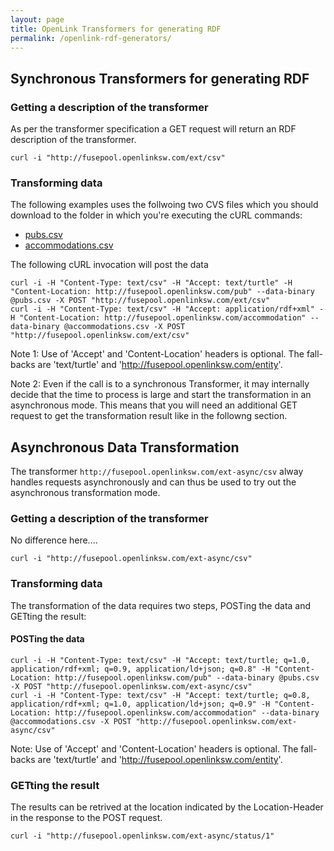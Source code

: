 ```yaml
---
layout: page
title: OpenLink Transformers for generating RDF
permalink: /openlink-rdf-generators/
---
```



## Synchronous Transformers for generating RDF


### Getting a description of the transformer

As per the transformer specification a GET request will return an RDF description of the transformer.

    curl -i "http://fusepool.openlinksw.com/ext/csv"
    

### Transforming data

The following examples uses the follwoing two CVS files which you should download to the folder in which you're executing the cURL commands:

- [pubs.csv](/openlink/pubs.csv)
- [accommodations.csv](/openlink/accommodations.csv)

The following cURL invocation will post the data

    curl -i -H "Content-Type: text/csv" -H "Accept: text/turtle" -H "Content-Location: http://fusepool.openlinksw.com/pub" --data-binary @pubs.csv -X POST "http://fusepool.openlinksw.com/ext/csv"    
    curl -i -H "Content-Type: text/csv" -H "Accept: application/rdf+xml" -H "Content-Location: http://fusepool.openlinksw.com/accommodation" --data-binary @accommodations.csv -X POST "http://fusepool.openlinksw.com/ext/csv"

Note 1: Use of 'Accept' and 'Content-Location' headers is optional. The fall-backs are 'text/turtle' and 'http://fusepool.openlinksw.com/entity'.

Note 2: Even if the call is to a synchronous Transformer, it may internally decide that the time to process is large and start the transformation in an asynchronous mode. This means that you will need an additional GET request to get the transformation result like in the followng section.

## Asynchronous Data Transformation

The transformer `http://fusepool.openlinksw.com/ext-async/csv` alway handles requests asynchronously and can thus be used to try out the asynchronous transformation mode.

### Getting a description of the transformer

No difference here....

    curl -i "http://fusepool.openlinksw.com/ext-async/csv"

### Transforming data

The transformation of the data requires two steps, POSTing the data and GETting the result:

#### POSTing the data

    curl -i -H "Content-Type: text/csv" -H "Accept: text/turtle; q=1.0, application/rdf+xml; q=0.9, application/ld+json; q=0.8" -H "Content-Location: http://fusepool.openlinksw.com/pub" --data-binary @pubs.csv -X POST "http://fusepool.openlinksw.com/ext-async/csv"
    curl -i -H "Content-Type: text/csv" -H "Accept: text/turtle; q=0.8, application/rdf+xml; q=1.0, application/ld+json; q=0.9" -H "Content-Location: http://fusepool.openlinksw.com/accommodation" --data-binary @accommodations.csv -X POST "http://fusepool.openlinksw.com/ext-async/csv"

Note: Use of 'Accept' and 'Content-Location' headers is optional. The fall-backs are 'text/turtle' and 'http://fusepool.openlinksw.com/entity'.

### GETting the result

The results can be retrived at the location indicated by the Location-Header in the response to the POST request.

    curl -i "http://fusepool.openlinksw.com/ext-async/status/1"